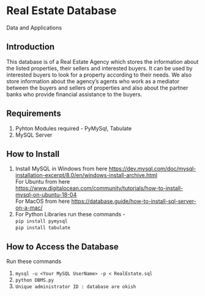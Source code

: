# Real Estate Database
Data and Applications
## Introduction

 This database is of a Real Estate Agency which stores the information about the listed properties, their sellers and interested buyers. It can be used by interested buyers to look for a property according to their needs. We also store information about the agency’s agents who work as a mediator between the buyers and sellers of properties and also about the partner banks who provide financial assistance to the buyers.

## Requirements

1. Pyhton Modules required - PyMySql, Tabulate
2. MySQL Server

## How to Install

1. Install MySQL in Windows from here <https://dev.mysql.com/doc/mysql-installation-excerpt/8.0/en/windows-install-archive.html>   
For Ubuntu from here <https://www.digitalocean.com/community/tutorials/how-to-install-mysql-on-ubuntu-18-04>   
For MacOS from here <https://database.guide/how-to-install-sql-server-on-a-mac/>
2. For Python Libraries run these commands -    
`pip install pymysql`     
`pip install tabulate`


## How to Access the Database

 Run these commands
1.  `mysql -u <Your MySQL UserName> -p < RealEstate.sql`
2.  `python DBMS.py`
3.  `Unique administrator ID : database are okish`
